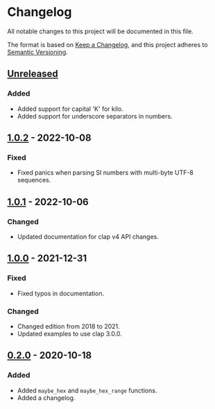 # Changelog
All notable changes to this project will be documented in this file.

The format is based on [Keep a Changelog](https://keepachangelog.com/en/1.0.0/),
and this project adheres to [Semantic Versioning](https://semver.org/spec/v2.0.0.html).

## [Unreleased]
### Added
- Added support for capital 'K' for kilo.
- Added support for underscore separators in numbers.

## [1.0.2] - 2022-10-08
### Fixed
- Fixed panics when parsing SI numbers with multi-byte UTF-8 sequences.

## [1.0.1] - 2022-10-06
### Changed
- Updated documentation for clap v4 API changes.

## [1.0.0] - 2021-12-31
### Fixed
- Fixed typos in documentation.

### Changed
- Changed edition from 2018 to 2021.
- Updated examples to use clap 3.0.0.

## [0.2.0] - 2020-10-18
### Added
- Added `maybe_hex` and `maybe_hex_range` functions.
- Added a changelog.

[Unreleased]: https://github.com/newAM/clap-num/compare/1.0.2...HEAD
[1.0.2]: https://github.com/newAM/clap-num/compare/1.0.1...1.0.2
[1.0.1]: https://github.com/newAM/clap-num/compare/1.0.0...1.0.1
[1.0.0]: https://github.com/newAM/clap-num/compare/0.2.0...1.0.0
[0.2.0]: https://github.com/newAM/clap-num/releases/tag/0.2.0
